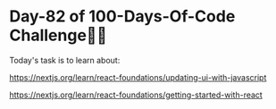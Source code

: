 # Day-82 of 100-Days-Of-Code Challenge🚀✨

Today's task is to learn about:

https://nextjs.org/learn/react-foundations/updating-ui-with-javascript

https://nextjs.org/learn/react-foundations/getting-started-with-react
